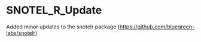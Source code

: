 # SNOTEL_R_Update
Added minor updates to the snotelr package (https://github.com/bluegreen-labs/snotelr)
